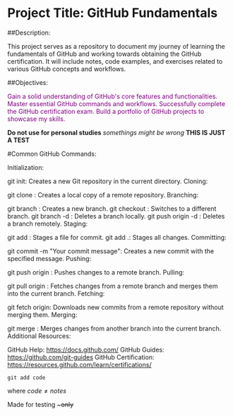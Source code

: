 # Project Title: GitHub Fundamentals

##Description:

This project serves as a repository to document my journey of learning the fundamentals of GitHub and working towards obtaining the GitHub certification. It will include notes, code examples, and exercises related to various GitHub concepts and workflows. 

##Objectives:

<span style="color: purple"> Gain a solid understanding of GitHub's core features and functionalities.</span>
<span style="color: purple">Master essential GitHub commands and workflows.</span>
<span style="color: purple">Successfully complete the GitHub certification exam.</span>
<span style="color: purple">Build a portfolio of GitHub projects to showcase my skills.</span>

**Do not use for personal studies** *somethings might be wrong* **THIS IS JUST A TEST**

#Common GitHub Commands:

Initialization:

git init: Creates a new Git repository in the current directory.
Cloning:

git clone <repository-url>: Creates a local copy of a remote repository.
Branching:

git branch <branch-name>: Creates a new branch.
git checkout <branch-name>: Switches to a different branch.
git branch -d <branch-name>: Deletes a branch locally.
git push origin -d <branch-name>: Deletes a branch remotely.
Staging:

git add <file-name>: Stages a file for commit.
git add .: Stages all changes.
Committing:

git commit -m "Your commit message": Creates a new commit with the specified message.
Pushing:

git push origin <branch-name>: Pushes changes to a remote branch.
Pulling:

git pull origin <branch-name>: Fetches changes from a remote branch and merges them into the current branch.
Fetching:

git fetch origin: Downloads new commits from a remote repository without merging them.
Merging:

git merge <branch-name>: Merges changes from another branch into the current branch.
Additional Resources:

GitHub Help: https://docs.github.com/
GitHub Guides: https://github.com/git-guides
GitHub Certification: https://resources.github.com/learn/certifications/

`git add code`

where $code \ne notes$

Made for testing ~~~only~~